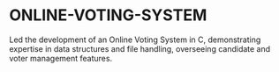 # ONLINE-VOTING-SYSTEM
Led the development of an Online Voting System in C, demonstrating expertise in data structures and file handling, overseeing candidate and voter management features.
